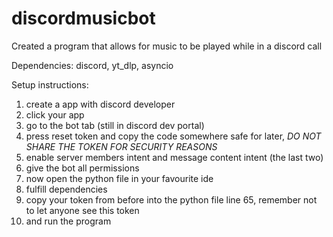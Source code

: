 # discordmusicbot
Created a program that allows for music to be played while in a discord call

Dependencies: discord, yt_dlp, asyncio

Setup instructions: 
  1. create a app with discord developer
  2. click your app
  3. go to the bot tab (still in discord dev portal)
  4. press reset token and copy the code somewhere safe for later, *DO NOT SHARE THE TOKEN FOR SECURITY REASONS*
  5. enable server members intent and message content intent (the last two)
  6. give the bot all permissions
  8. now open the python file in your favourite ide
  9. fulfill dependencies
  10. copy your token from before into the python file line 65, remember not to let anyone see this token
  11. and run the program
